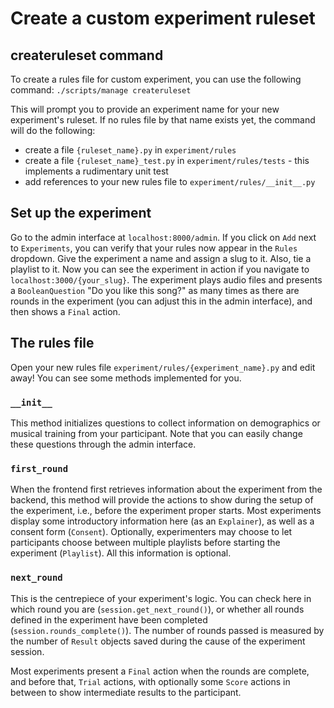 # Create a custom experiment ruleset

## createruleset command
To create a rules file for custom experiment, you can use the following command:
`./scripts/manage createruleset `

This will prompt you to provide an experiment name for your new experiment's ruleset. If no rules file by that name exists yet, the command will do the following:
- create a file `{ruleset_name}.py` in `experiment/rules`
- create a file `{ruleset_name}_test.py` in `experiment/rules/tests` - this implements a rudimentary unit test
- add references to your new rules file to `experiment/rules/__init__.py`

## Set up the experiment
Go to the admin interface at `localhost:8000/admin`. If you click on `Add` next to `Experiments`, you can verify that your rules now appear in the `Rules` dropdown. Give the experiment a name and assign a slug to it. Also, tie a playlist to it. Now you can see the experiment in action if you navigate to `localhost:3000/{your_slug}`. The experiment plays audio files and presents a `BooleanQuestion` "Do you like this song?" as many times as there are rounds in the experiment (you can adjust this in the admin interface), and then shows a `Final` action.

## The rules file
Open your new rules file `experiment/rules/{experiment_name}.py` and edit away! You can see some methods implemented for you.

### `__init__`
This method initializes questions to collect information on demographics or musical training from your participant. Note that you can easily change these questions through the admin interface.

### `first_round`
When the frontend first retrieves information about the experiment from the backend, this method will provide the actions to show during the setup of the experiment, i.e., before the experiment proper starts. Most experiments display some introductory information here (as an `Explainer`), as well as a consent form (`Consent`). Optionally, experimenters may choose to let participants choose between multiple playlists before starting the experiment (`Playlist`). All this information is optional.

### `next_round`
This is the centrepiece of your experiment's logic. You can check here in which round you are (`session.get_next_round()`), or whether all rounds defined in the experiment have been completed (`session.rounds_complete()`). The number of rounds passed is measured by the number of `Result` objects saved during the cause of the experiment session.

Most experiments present a `Final` action when the rounds are complete, and before that, `Trial` actions, with optionally some `Score` actions in between to show intermediate results to the participant. 
